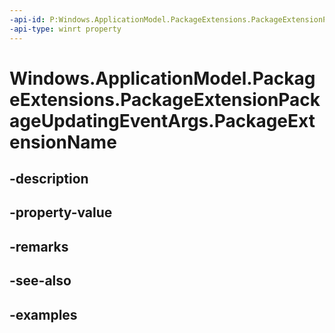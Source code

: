 ```yaml
---
-api-id: P:Windows.ApplicationModel.PackageExtensions.PackageExtensionPackageUpdatingEventArgs.PackageExtensionName
-api-type: winrt property
---
```


# Windows.ApplicationModel.PackageExtensions.PackageExtensionPackageUpdatingEventArgs.PackageExtensionName

<!--
public string PackageExtensionName { get; }
-->


## -description

## -property-value

## -remarks

## -see-also

## -examples


